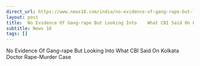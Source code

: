 ```yaml
---
direct_url: https://www.news18.com/india/no-evidence-of-gang-rape-but-looking-into-what-cbi-said-on-kolkata-doctor-rape-murder-case-9055338.html
layout: post
title:  No Evidence Of Gang-rape But Looking Into    What CBI Said On Kolkata Doctor Rape-Murder Case
subtitle: News 18
tags: []
---
```


 No Evidence Of Gang-rape But Looking Into    What CBI Said On Kolkata Doctor Rape-Murder Case
